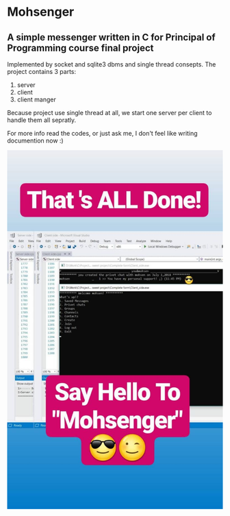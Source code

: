 # Mohsenger
## A simple messenger written in C for Principal of Programming course final project
Implemented by socket and sqlite3 dbms and single thread consepts.
The project contains 3 parts:
1. server
2. client
3. client manger

Because project use single thread at all, we start one server per client to handle them all sepratly.

For more info read the codes, or just ask me, I don't feel like writing documention now :)

![Intro](https://github.com/mohsenpakzad/mohsenger/blob/main/md%20assets/imgs/intro.jpg)
